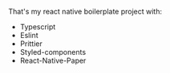 That's my react native boilerplate project with:

- Typescript
- Eslint
- Prittier
- Styled-components
- React-Native-Paper
